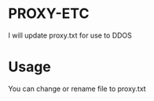 # PROXY-ETC
I will update proxy.txt for use to DDOS
# Usage
You can change or rename file to proxy.txt
